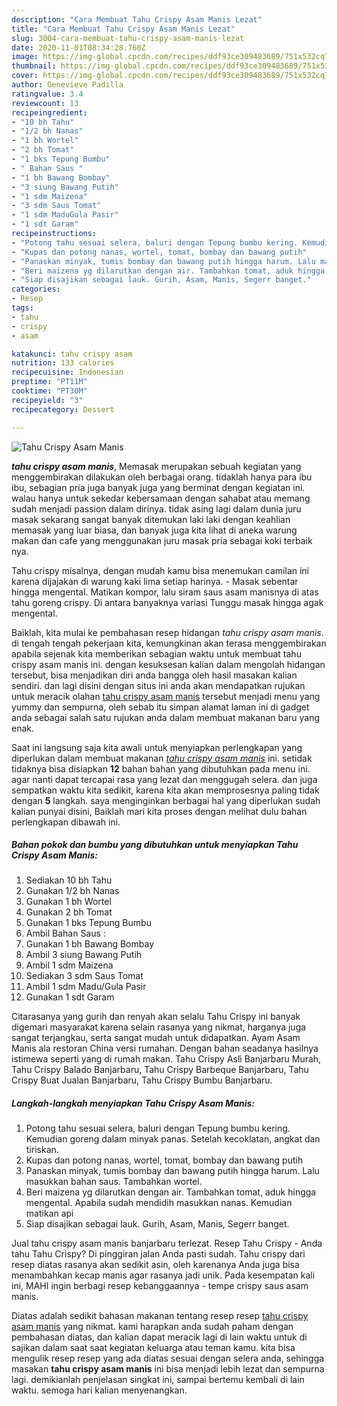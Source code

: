 ```yaml
---
description: "Cara Membuat Tahu Crispy Asam Manis Lezat"
title: "Cara Membuat Tahu Crispy Asam Manis Lezat"
slug: 3004-cara-membuat-tahu-crispy-asam-manis-lezat
date: 2020-11-01T08:34:28.760Z
image: https://img-global.cpcdn.com/recipes/ddf93ce309483689/751x532cq70/tahu-crispy-asam-manis-foto-resep-utama.jpg
thumbnail: https://img-global.cpcdn.com/recipes/ddf93ce309483689/751x532cq70/tahu-crispy-asam-manis-foto-resep-utama.jpg
cover: https://img-global.cpcdn.com/recipes/ddf93ce309483689/751x532cq70/tahu-crispy-asam-manis-foto-resep-utama.jpg
author: Genevieve Padilla
ratingvalue: 3.4
reviewcount: 13
recipeingredient:
- "10 bh Tahu"
- "1/2 bh Nanas"
- "1 bh Wortel"
- "2 bh Tomat"
- "1 bks Tepung Bumbu"
- " Bahan Saus "
- "1 bh Bawang Bombay"
- "3 siung Bawang Putih"
- "1 sdm Maizena"
- "3 sdm Saus Tomat"
- "1 sdm MaduGula Pasir"
- "1 sdt Garam"
recipeinstructions:
- "Potong tahu sesuai selera, baluri dengan Tepung bumbu kering. Kemudian goreng dalam minyak panas. Setelah kecoklatan, angkat dan tiriskan."
- "Kupas dan potong nanas, wortel, tomat, bombay dan bawang putih"
- "Panaskan minyak, tumis bombay dan bawang putih hingga harum. Lalu masukkan bahan saus. Tambahkan wortel."
- "Beri maizena yg dilarutkan dengan air. Tambahkan tomat, aduk hingga mengental. Apabila sudah mendidih masukkan nanas. Kemudian matikan api"
- "Siap disajikan sebagai lauk. Gurih, Asam, Manis, Segerr banget."
categories:
- Resep
tags:
- tahu
- crispy
- asam

katakunci: tahu crispy asam 
nutrition: 133 calories
recipecuisine: Indonesian
preptime: "PT11M"
cooktime: "PT30M"
recipeyield: "3"
recipecategory: Dessert

---
```



![Tahu Crispy Asam Manis](https://img-global.cpcdn.com/recipes/ddf93ce309483689/751x532cq70/tahu-crispy-asam-manis-foto-resep-utama.jpg)

<b><i>tahu crispy asam manis</i></b>, Memasak merupakan sebuah kegiatan yang menggembirakan dilakukan oleh berbagai orang. tidaklah hanya para ibu ibu, sebagian pria juga banyak juga yang berminat dengan kegiatan ini. walau hanya untuk sekedar kebersamaan dengan sahabat atau memang sudah menjadi passion dalam dirinya. tidak asing lagi dalam dunia juru masak sekarang sangat banyak ditemukan laki laki dengan keahlian memasak yang luar biasa, dan banyak juga kita lihat di aneka warung makan dan cafe yang menggunakan juru masak pria sebagai koki terbaik nya.

Tahu crispy misalnya, dengan mudah kamu bisa menemukan camilan ini karena dijajakan di warung kaki lima setiap harinya. - Masak sebentar hingga mengental. Matikan kompor, lalu siram saus asam manisnya di atas tahu goreng crispy. Di antara banyaknya variasi Tunggu masak hingga agak mengental.

Baiklah, kita mulai ke pembahasan resep hidangan <i>tahu crispy asam manis</i>. di tengah tengah pekerjaan kita, kemungkinan akan terasa menggembirakan apabila sejenak kita memberikan sebagian waktu untuk membuat tahu crispy asam manis ini. dengan kesuksesan kalian dalam mengolah hidangan tersebut, bisa menjadikan diri anda bangga oleh hasil masakan kalian sendiri. dan lagi disini dengan situs ini anda akan mendapatkan rujukan untuk meracik olahan <u>tahu crispy asam manis</u> tersebut menjadi menu yang yummy dan sempurna, oleh sebab itu simpan alamat laman ini di gadget anda sebagai salah satu rujukan anda dalam membuat makanan baru yang enak.


Saat ini langsung saja kita awali untuk menyiapkan perlengkapan yang diperlukan dalam membuat makanan <u><i>tahu crispy asam manis</i></u> ini. setidak tidaknya bisa disiapkan <b>12</b> bahan bahan yang dibutuhkan pada menu ini. agar nanti dapat tercapai rasa yang lezat dan menggugah selera. dan juga sempatkan waktu kita sedikit, karena kita akan memprosesnya paling tidak dengan <b>5</b> langkah. saya menginginkan berbagai hal yang diperlukan sudah kalian punyai disini, Baiklah mari kita proses dengan melihat dulu bahan perlengkapan dibawah ini.

<!--inarticleads1-->

##### Bahan pokok dan bumbu yang dibutuhkan untuk menyiapkan Tahu Crispy Asam Manis:

1. Sediakan 10 bh Tahu
1. Gunakan 1/2 bh Nanas
1. Gunakan 1 bh Wortel
1. Gunakan 2 bh Tomat
1. Gunakan 1 bks Tepung Bumbu
1. Ambil  Bahan Saus :
1. Gunakan 1 bh Bawang Bombay
1. Ambil 3 siung Bawang Putih
1. Ambil 1 sdm Maizena
1. Sediakan 3 sdm Saus Tomat
1. Ambil 1 sdm Madu/Gula Pasir
1. Gunakan 1 sdt Garam


Citarasanya yang gurih dan renyah akan selalu Tahu Crispy ini banyak digemari masyarakat karena selain rasanya yang nikmat, harganya juga sangat terjangkau, serta sangat mudah untuk didapatkan. Ayam Asam Manis ala restoran China versi rumahan. Dengan bahan seadanya hasilnya istimewa seperti yang di rumah makan. Tahu Crispy Asli Banjarbaru Murah, Tahu Crispy Balado Banjarbaru, Tahu Crispy Barbeque Banjarbaru, Tahu Crispy Buat Jualan Banjarbaru, Tahu Crispy Bumbu Banjarbaru. 

<!--inarticleads2-->

##### Langkah-langkah menyiapkan Tahu Crispy Asam Manis:

1. Potong tahu sesuai selera, baluri dengan Tepung bumbu kering. Kemudian goreng dalam minyak panas. Setelah kecoklatan, angkat dan tiriskan.
1. Kupas dan potong nanas, wortel, tomat, bombay dan bawang putih
1. Panaskan minyak, tumis bombay dan bawang putih hingga harum. Lalu masukkan bahan saus. Tambahkan wortel.
1. Beri maizena yg dilarutkan dengan air. Tambahkan tomat, aduk hingga mengental. Apabila sudah mendidih masukkan nanas. Kemudian matikan api
1. Siap disajikan sebagai lauk. Gurih, Asam, Manis, Segerr banget.


Jual tahu crispy asam manis banjarbaru terlezat. Resep Tahu Crispy - Anda tahu Tahu Crispy? Di pinggiran jalan Anda pasti sudah. Tahu crispy dari resep diatas rasanya akan sedikit asin, oleh karenanya Anda juga bisa menambahkan kecap manis agar rasanya jadi unik. Pada kesempatan kali ini, MAHI ingin berbagi resep kebanggaannya - tempe crispy saus asam manis. 

Diatas adalah sedikit bahasan makanan tentang resep resep <u>tahu crispy asam manis</u> yang nikmat. kami harapkan anda sudah paham dengan pembahasan diatas, dan kalian dapat meracik lagi di lain waktu untuk di sajikan dalam saat saat kegiatan keluarga atau teman kamu. kita bisa mengulik resep resep yang ada diatas sesuai dengan selera anda, sehingga masakan <b>tahu crispy asam manis</b> ini bisa menjadi lebih lezat dan sempurna lagi. demikianlah penjelasan singkat ini, sampai bertemu kembali di lain waktu. semoga hari kalian menyenangkan.
